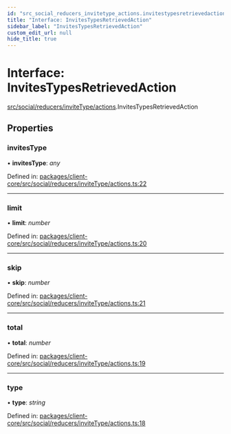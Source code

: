```yaml
---
id: "src_social_reducers_invitetype_actions.invitestypesretrievedaction"
title: "Interface: InvitesTypesRetrievedAction"
sidebar_label: "InvitesTypesRetrievedAction"
custom_edit_url: null
hide_title: true
---
```


# Interface: InvitesTypesRetrievedAction

[src/social/reducers/inviteType/actions](../modules/src_social_reducers_invitetype_actions.md).InvitesTypesRetrievedAction

## Properties

### invitesType

• **invitesType**: *any*

Defined in: [packages/client-core/src/social/reducers/inviteType/actions.ts:22](https://github.com/xr3ngine/xr3ngine/blob/a16a45d7e/packages/client-core/src/social/reducers/inviteType/actions.ts#L22)

___

### limit

• **limit**: *number*

Defined in: [packages/client-core/src/social/reducers/inviteType/actions.ts:20](https://github.com/xr3ngine/xr3ngine/blob/a16a45d7e/packages/client-core/src/social/reducers/inviteType/actions.ts#L20)

___

### skip

• **skip**: *number*

Defined in: [packages/client-core/src/social/reducers/inviteType/actions.ts:21](https://github.com/xr3ngine/xr3ngine/blob/a16a45d7e/packages/client-core/src/social/reducers/inviteType/actions.ts#L21)

___

### total

• **total**: *number*

Defined in: [packages/client-core/src/social/reducers/inviteType/actions.ts:19](https://github.com/xr3ngine/xr3ngine/blob/a16a45d7e/packages/client-core/src/social/reducers/inviteType/actions.ts#L19)

___

### type

• **type**: *string*

Defined in: [packages/client-core/src/social/reducers/inviteType/actions.ts:18](https://github.com/xr3ngine/xr3ngine/blob/a16a45d7e/packages/client-core/src/social/reducers/inviteType/actions.ts#L18)
